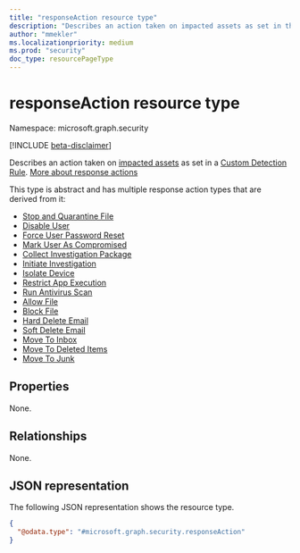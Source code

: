 ```yaml
---
title: "responseAction resource type"
description: "Describes an action taken on impacted assets as set in the custom detection rule."
author: "mmekler"
ms.localizationpriority: medium
ms.prod: "security"
doc_type: resourcePageType
---
```


# responseAction resource type

Namespace: microsoft.graph.security

[!INCLUDE [beta-disclaimer](../../includes/beta-disclaimer.md)]

Describes an action taken on [impacted assets](../resources/security-impactedasset.md) as set in a [Custom Detection Rule](../resources/security-detectionrule.md). [More about response actions](/microsoft-365/security/defender/custom-detection-rules#4-specify-actions)

This type is abstract and has multiple response action types that are derived from it:

* [Stop and Quarantine File](../resources/security-stopandquarantinefileresponseaction.md)
* [Disable User](../resources/security-disableuserresponseaction.md)
* [Force User Password Reset](../resources/security-forceuserpasswordresetresponseaction.md)
* [Mark User As Compromised](../resources/security-markuserascompromisedresponseaction.md)
* [Collect Investigation Package](../resources/security-collectinvestigationpackageresponseaction.md)
* [Initiate Investigation](../resources/security-initiateinvestigationresponseaction.md)
* [Isolate Device](../resources/security-isolatedeviceresponseaction.md)
* [Restrict App Execution](../resources/security-restrictappexecutionresponseaction.md)
* [Run Antivirus Scan](../resources/security-runantivirusscanresponseaction.md)
* [Allow File](../resources/security-allowfileresponseaction.md)
* [Block File](../resources/security-blockfileresponseaction.md)
* [Hard Delete Email](../resources/security-harddeleteresponseaction.md)
* [Soft Delete Email](../resources/security-softdeleteresponseaction.md)
* [Move To Inbox](../resources/security-movetoinboxresponseaction.md)
* [Move To Deleted Items](../resources/security-movetodeleteditemsresponseaction.md)
* [Move To Junk](../resources/security-movetojunkresponseaction.md)


## Properties
None.

## Relationships
None.

## JSON representation
The following JSON representation shows the resource type.
<!-- {
  "blockType": "resource",
  "@odata.type": "microsoft.graph.security.responseAction"
}
-->
``` json
{
  "@odata.type": "#microsoft.graph.security.responseAction"
}
```

